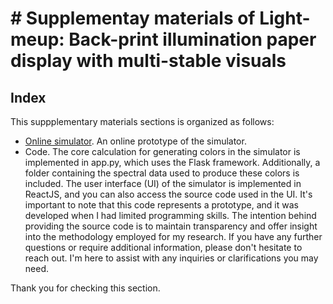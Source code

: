 # # Supplementay materials of Light-meup: Back-print illumination paper display with multi-stable visuals

## Index
This suppplementary materials sections is organized as follows:
- [Online simulator](https://lightmeup.onrender.com/). An online prototype of the simulator.  
- Code. The core calculation for generating colors in the simulator is implemented in app.py, which uses the Flask framework. Additionally, a folder containing the spectral data used to produce these colors is included. The user interface (UI) of the simulator is implemented in ReactJS, and you can also access the source code used in the UI. It's important to note that this code represents a prototype, and it was developed when I had limited programming skills. The intention behind providing the source code is to maintain transparency and offer insight into the methodology employed for my research. If you have any further questions or require additional information, please don't hesitate to reach out. I'm here to assist with any inquiries or clarifications you may need.

Thank you for checking this section.